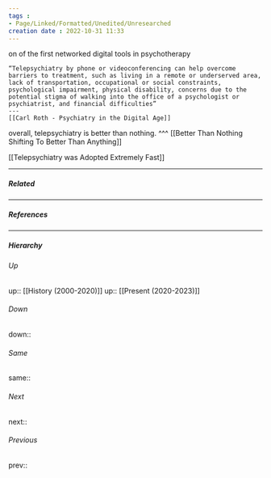 ```yaml
---
tags :
- Page/Linked/Formatted/Unedited/Unresearched
creation date : 2022-10-31 11:33 
---
```


on of the first networked digital tools in psychotherapy 


```ad-quote
“Telepsychiatry by phone or videoconferencing can help overcome barriers to treatment, such as living in a remote or underserved area, lack of transportation, occupational or social constraints, psychological impairment, physical disability, concerns due to the potential stigma of walking into the office of a psychologist or psychiatrist, and financial difficulties”
---
[[Carl Roth - Psychiatry in the Digital Age]]
```

overall, telepsychiatry is better than nothing.
^^^
[[Better Than Nothing Shifting To Better Than Anything]]

[[Telepsychiatry was Adopted Extremely Fast]]

---
##### Related


---
##### References


---
##### Hierarchy
###### Up
up:: [[History (2000-2020)]]
up:: [[Present (2020-2023)]]
###### Down
down:: 
###### Same
same:: 
###### Next
next:: 
###### Previous
prev:: 